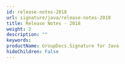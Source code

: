 ```yaml
---
id: release-notes-2018
url: signature/java/release-notes-2018
title: Release Notes - 2018
weight: 2
description: ""
keywords: 
productName: GroupDocs.Signature for Java
hideChildren: False
---
```


